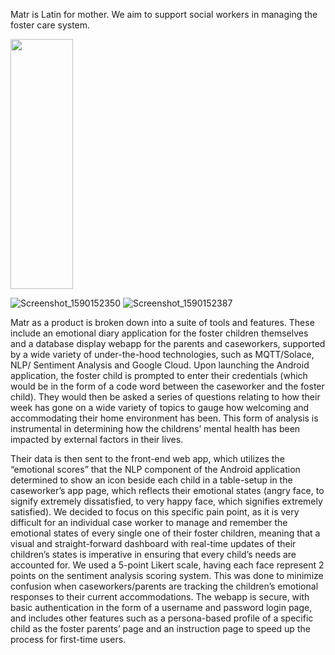 Matr is Latin for mother. We aim to support social workers in managing the foster care system.

<img src = "https://user-images.githubusercontent.com/42276283/82670331-ef807280-9c0a-11ea-9adc-b254ddced200.png" width = "100" height = "400"/>

![Screenshot_1590152350](https://user-images.githubusercontent.com/42276283/82670336-f14a3600-9c0a-11ea-98af-181cb67f9f06.png)
![Screenshot_1590152387](https://user-images.githubusercontent.com/42276283/82670340-f27b6300-9c0a-11ea-8354-e376cc262248.png)


Matr as a product is broken down into a suite of tools and features. These include an emotional diary application for the foster children themselves and a database display webapp for the parents and caseworkers, supported by a wide variety of under-the-hood technologies, such as MQTT/Solace, NLP/ Sentiment Analysis and Google Cloud. Upon launching the Android application, the foster child is prompted to enter their credentials (which would be in the form of a code word between the caseworker and the foster child). They would then be asked a series of questions relating to how their week has gone on a wide variety of topics to gauge how welcoming and accommodating their home environment has been. This form of analysis is instrumental in determining how the childrens’ mental health has been impacted by external factors in their lives. 

Their data is then sent to the front-end web app, which utilizes the “emotional scores” that the NLP component of the Android application determined to show an icon beside each child in a table-setup in the caseworker’s app page, which reflects their emotional states (angry face, to signify extremely dissatisfied, to very happy face, which signifies extremely satisfied). We decided to focus on this specific pain point, as it is very difficult for an individual case worker to manage and remember the emotional states of every single one of their foster children, meaning that a visual and straight-forward dashboard with real-time updates of their children’s states is imperative in ensuring that every child’s needs are accounted for. We used a 5-point Likert scale, having each face represent 2 points on the sentiment analysis scoring system. This was done to minimize confusion when caseworkers/parents are tracking the children’s emotional responses to their current accommodations. The webapp is secure, with basic authentication in the form of a username and password login page, and includes other features such as a persona-based profile of a specific child as the foster parents’ page and an instruction page to speed up the process for first-time users.
